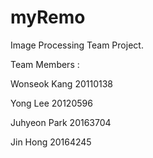 # myRemo
Image Processing Team Project.

Team Members :

Wonseok Kang 20110138

Yong Lee     20120596

Juhyeon Park 20163704

Jin Hong     20164245
